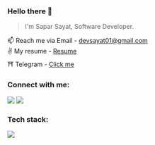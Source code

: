### Hello there 👋

 > I'm Sapar Sayat, Software Developer.

📫 Reach me via Email  - devsayat01@gmail.com <br>
✌️ My resume - <a href="resume.pdf" download>Resume</a> <br>
⛩️ Telegram - <a href="https://t.me/saparsayat">Click me</a>

<h3 align="left">Connect with me:</h3>
<p align="left">
<a href="https://www.linkedin.com/in/sayat-sapar-4b51b9284/" target="blank"><img src="https://skillicons.dev/icons?i=linkedin"></a>
<a href="https://gitlab.com/devsayat01" target="blank"><img src="https://skillicons.dev/icons?i=gitlab"></a>

<p align="left">
 <h3 align="left">Tech stack:</h3>
  <a href="https://skillicons.dev">
   <img src="https://skillicons.dev/icons?i=java,kotlin,spring,hibernate,mysql,postgres,docker,vue,tailwind,js,ts,git,npm,gradle,maven,redis,kafka,bun,prisma,nextjs,mongodb,nestjs,zod" />
  </a>
</p>
